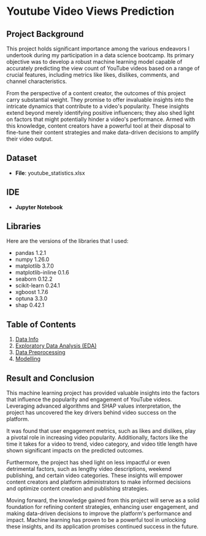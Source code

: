 # Youtube Video Views Prediction


## Project Background

This project holds significant importance among the various endeavors I undertook during my participation in a data science bootcamp. Its primary objective was to develop a robust machine learning model capable of accurately predicting the view count of YouTube videos based on a range of crucial features, including metrics like likes, dislikes, comments, and channel characteristics.

From the perspective of a content creator, the outcomes of this project carry substantial weight. They promise to offer invaluable insights into the intricate dynamics that contribute to a video's popularity. These insights extend beyond merely identifying positive influencers; they also shed light on factors that might potentially hinder a video's performance. Armed with this knowledge, content creators have a powerful tool at their disposal to fine-tune their content strategies and make data-driven decisions to amplify their video output.


## Dataset

- **File**: youtube_statistics.xlsx


## IDE

- **Jupyter Notebook**


## Libraries

Here are the versions of the libraries that I used:

- pandas 1.2.1
- numpy 1.26.0
- matplotlib 3.7.0
- matplotlib-inline 0.1.6
- seaborn 0.12.2
- scikit-learn 0.24.1
- xgboost 1.7.6
- optuna 3.3.0
- shap 0.42.1

## Table of Contents
1. [Data Info](youtube_video_views_prediction.ipynb#info)
2. [Exploratory Data Analysis (EDA)](youtube_video_views_prediction.ipynb#eda)
3. [Data Preprocessing](youtube_video_views_prediction.ipynb#dataprep)
4. [Modelling](youtube_video_views_prediction.ipynb#modelling)


## Result and Conclusion

This machine learning project has provided valuable insights into the factors that influence the popularity and engagement of YouTube videos. Leveraging advanced algorithms and SHAP values interpretation, the project has uncovered the key drivers behind video success on the platform.

It was found that user engagement metrics, such as likes and dislikes, play a pivotal role in increasing video popularity. Additionally, factors like the time it takes for a video to trend, video category, and video title length have shown significant impacts on the predicted outcomes.

Furthermore, the project has shed light on less impactful or even detrimental factors, such as lengthy video descriptions, weekend publishing, and certain video categories. These insights will empower content creators and platform administrators to make informed decisions and optimize content creation and publishing strategies.

Moving forward, the knowledge gained from this project will serve as a solid foundation for refining content strategies, enhancing user engagement, and making data-driven decisions to improve the platform's performance and impact. Machine learning has proven to be a powerful tool in unlocking these insights, and its application promises continued success in the future.
